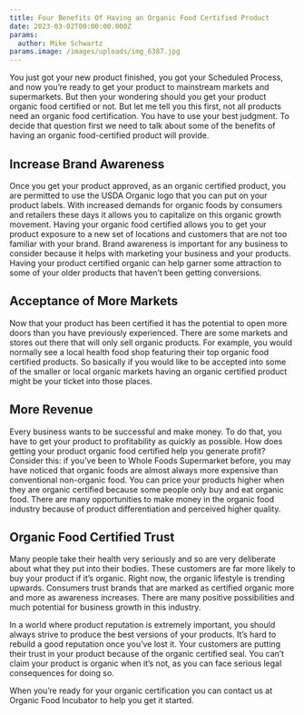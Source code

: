 ```yaml
---
title: Four Benefits Of Having an Organic Food Certified Product
date: 2023-03-02T00:00:00.000Z
params:
  author: Mike Schwartz
params.image: /images/uploads/img_6387.jpg
---
```

You just got your new product finished, you got your Scheduled Process, and now
you’re ready to get your product to mainstream markets and supermarkets. But
then your wondering should you get your product organic food certified or not.
But let me tell you this first, not all products need an organic food
certification. You have to use your best judgment. To decide that question first
we need to talk about some of the benefits of having an organic food-certified
product will provide.

<!--more-->

## Increase Brand Awareness

Once you get your product approved, as an organic certified product, you are
permitted to use the USDA Organic logo that you can put on your product labels.
With increased demands for organic foods by consumers and retailers these days
it allows you to capitalize on this organic growth movement. Having your organic
food certified allows you to get your product exposure to a new set of locations
and customers that are not too familiar with your brand. Brand awareness is
important for any business to consider because it helps with marketing your
business and your products. Having your product certified organic can help
garner some attraction to some of your older products that haven’t been getting
conversions.

## Acceptance of More Markets

Now that your product has been certified it has the potential to open more doors
than you have previously experienced. There are some markets and stores out
there that will only sell organic products. For example, you would normally see
a local health food shop featuring their top organic food certified products. So
basically if you would like to be accepted into some of the smaller or local
organic markets having an organic certified product might be your ticket into
those places.

## More Revenue

Every business wants to be successful and make money. To do that, you have to
get your product to profitability as quickly as possible. How does getting your
product organic food certified help you generate profit? Consider this: if
you’ve been to Whole Foods Supermarket before, you may have noticed that organic
foods are almost always more expensive than conventional non-organic food. You
can price your products higher when they are organic certified because some
people only buy and eat organic food. There are many opportunities to make money
in the organic food industry because of product differentiation and perceived
higher quality.

## Organic Food Certified Trust

Many people take their health very seriously and so are very deliberate about
what they put into their bodies. These customers are far more likely to buy your
product if it’s organic. Right now, the organic lifestyle is trending upwards.
Consumers trust brands that are marked as certified organic more and more as
awareness increases. There are many positive possibilities and much potential
for business growth in this industry.

In a world where product reputation is extremely important, you should always
strive to produce the best versions of your products. It’s hard to rebuild a
good reputation once you’ve lost it. Your customers are putting their trust in
your product because of the organic certified seal. You can’t claim your product
is organic when it’s not, as you can face serious legal consequences for doing
so.

When you’re ready for your organic certification you can contact us at Organic
Food Incubator to help you get it started.
